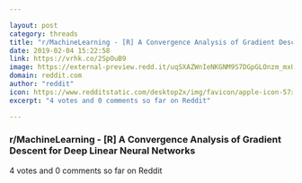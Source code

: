 ```yaml
---

layout: post
category: threads
title: "r/MachineLearning - [R] A Convergence Analysis of Gradient Descent for Deep Linear Neural Networks"
date: 2019-02-04 15:22:58
link: https://vrhk.co/2SpOuB9
image: https://external-preview.redd.it/uqSXAZWnIeNKGNM9S7DGpGLOnzm_mxUMvr6Y0yks4jY.jpg?auto=webp&s=71ad6a8a2e6e5fac511957278effb619d3b30998
domain: reddit.com
author: "reddit"
icon: https://www.redditstatic.com/desktop2x/img/favicon/apple-icon-57x57.png
excerpt: "4 votes and 0 comments so far on Reddit"

---
```


### r/MachineLearning - [R] A Convergence Analysis of Gradient Descent for Deep Linear Neural Networks

4 votes and 0 comments so far on Reddit